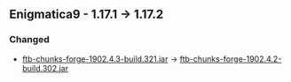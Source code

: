 ## Enigmatica9 - 1.17.1 -> 1.17.2

### Changed

  * [ftb-chunks-forge-1902.4.3-build.321.jar](https://www.curseforge.com/minecraft/mc-mods/ftb-chunks-forge/files/4975650) -> [ftb-chunks-forge-1902.4.2-build.302.jar](https://www.curseforge.com/minecraft/mc-mods/ftb-chunks-forge/files/4727833)

